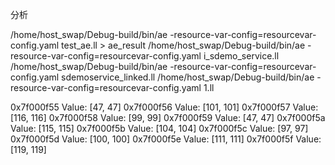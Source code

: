 分析

/home/host_swap/Debug-build/bin/ae -resource-var-config=resourcevar-config.yaml test_ae.ll > ae_result
/home/host_swap/Debug-build/bin/ae -resource-var-config=resourcevar-config.yaml i_sdemo_service.ll
/home/host_swap/Debug-build/bin/ae -resource-var-config=resourcevar-config.yaml sdemoservice_linked.ll
/home/host_swap/Debug-build/bin/ae -resource-var-config=resourcevar-config.yaml 1.ll


0x7f000f55           Value: [47, 47]
0x7f000f56           Value: [101, 101]
0x7f000f57           Value: [116, 116]
0x7f000f58           Value: [99, 99]
0x7f000f59           Value: [47, 47]
0x7f000f5a           Value: [115, 115]
0x7f000f5b           Value: [104, 104]
0x7f000f5c           Value: [97, 97]
0x7f000f5d           Value: [100, 100]
0x7f000f5e           Value: [111, 111]
0x7f000f5f           Value: [119, 119]